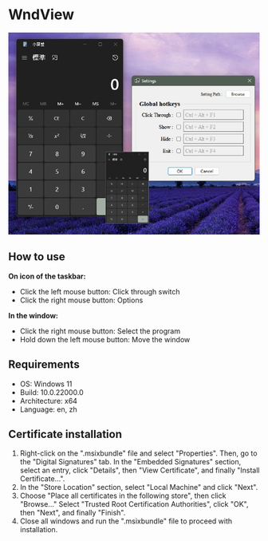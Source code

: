 # WndView
![alt text](https://github.com/m5687946568/WndView/blob/master/WndView/Preview/Preview.jpg?raw=true)

## How to use
**On icon of the taskbar:**
* Click the left mouse button: Click through switch
* Click the right mouse button: Options

**In the window:**
* Click the right mouse button: Select the program
* Hold down the left mouse button: Move the window

## Requirements
* OS: Windows 11
* Build: 10.0.22000.0
* Architecture: x64
* Language: en, zh

## Certificate installation
1. Right-click on the ".msixbundle" file and select "Properties". Then, go to the "Digital Signatures" tab. In the "Embedded Signatures" section, select an entry, click "Details", then "View Certificate", and finally "Install Certificate...".
2. In the "Store Location" section, select "Local Machine" and click "Next".
3. Choose "Place all certificates in the following store", then click "Browse..." Select "Trusted Root Certification Authorities", click "OK", then "Next", and finally "Finish".
4. Close all windows and run the ".msixbundle" file to proceed with installation.
